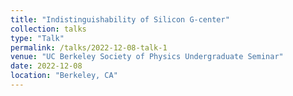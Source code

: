 ```yaml
---
title: "Indistinguishability of Silicon G-center"
collection: talks
type: "Talk"
permalink: /talks/2022-12-08-talk-1
venue: "UC Berkeley Society of Physics Undergraduate Seminar"
date: 2022-12-08
location: "Berkeley, CA"
---
```


